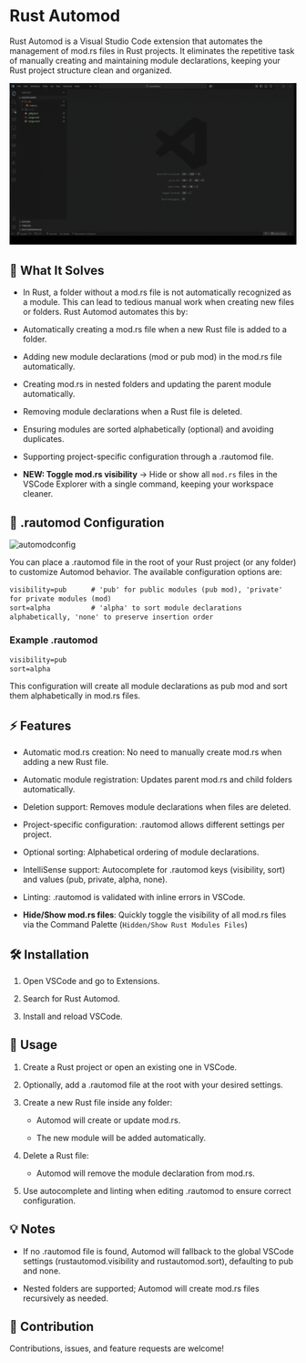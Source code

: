# Rust Automod

Rust Automod is a Visual Studio Code extension that automates the management of mod.rs files in Rust projects. It eliminates the repetitive task of manually creating and maintaining module declarations, keeping your Rust project structure clean and organized.

![automodtour](assets/automodtour.gif)

## 🚀 What It Solves

- In Rust, a folder without a mod.rs file is not automatically recognized as a module. This can lead to tedious manual work when creating new files or folders. Rust Automod automates this by:

- Automatically creating a mod.rs file when a new Rust file is added to a folder.

- Adding new module declarations (mod or pub mod) in the mod.rs file automatically.

- Creating mod.rs in nested folders and updating the parent module automatically.

- Removing module declarations when a Rust file is deleted.

- Ensuring modules are sorted alphabetically (optional) and avoiding duplicates.

- Supporting project-specific configuration through a .rautomod file.

- **NEW: Toggle mod.rs visibility** → Hide or show all `mod.rs` files in the VSCode Explorer with a single command, keeping your workspace cleaner.

## 📁 .rautomod Configuration

![automodconfig](assets/automodconftour.gif)

You can place a .rautomod file in the root of your Rust project (or any folder) to customize Automod behavior. The available configuration options are:

```.rautomod
visibility=pub      # 'pub' for public modules (pub mod), 'private' for private modules (mod)
sort=alpha          # 'alpha' to sort module declarations alphabetically, 'none' to preserve insertion order
```

### Example .rautomod

```.rautomod
visibility=pub
sort=alpha
```

This configuration will create all module declarations as pub mod and sort them alphabetically in mod.rs files.

## ⚡ Features

- Automatic mod.rs creation: No need to manually create mod.rs when adding a new Rust file.

- Automatic module registration: Updates parent mod.rs and child folders automatically.

- Deletion support: Removes module declarations when files are deleted.

- Project-specific configuration: .rautomod allows different settings per project.

- Optional sorting: Alphabetical ordering of module declarations.

- IntelliSense support: Autocomplete for .rautomod keys (visibility, sort) and values (pub, private, alpha, none).

- Linting: .rautomod is validated with inline errors in VSCode.

- **Hide/Show mod.rs files**: Quickly toggle the visibility of all mod.rs files via the Command Palette (`Hidden/Show Rust Modules Files`)

## 🛠 Installation

1. Open VSCode and go to Extensions.

2. Search for Rust Automod.

3. Install and reload VSCode.

## 📌 Usage

1. Create a Rust project or open an existing one in VSCode.

2. Optionally, add a .rautomod file at the root with your desired settings.

3. Create a new Rust file inside any folder:

   - Automod will create or update mod.rs.

   - The new module will be added automatically.

4. Delete a Rust file:
   - Automod will remove the module declaration from mod.rs.

5. Use autocomplete and linting when editing .rautomod to ensure correct configuration.

## 💡 Notes

- If no .rautomod file is found, Automod will fallback to the global VSCode settings (rustautomod.visibility and rustautomod.sort), defaulting to pub and none.

- Nested folders are supported; Automod will create mod.rs files recursively as needed.

## 🤝 Contribution

Contributions, issues, and feature requests are welcome!
